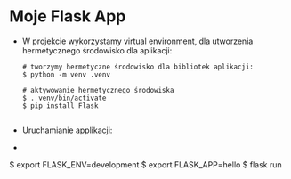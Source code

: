 # Moje Flask App


- W projekcie wykorzystamy virtual environment, dla utworzenia hermetycznego środowisko dla aplikacji:

  ```
  # tworzymy hermetyczne środowisko dla bibliotek aplikacji:
  $ python -m venv .venv

  # aktywowanie hermetycznego środowiska
  $ . venv/bin/activate
  $ pip install Flask
  

- Uruchamianie applikacji:
- 
$ export FLASK_ENV=development
$ export FLASK_APP=hello
$ flask run

 
 
